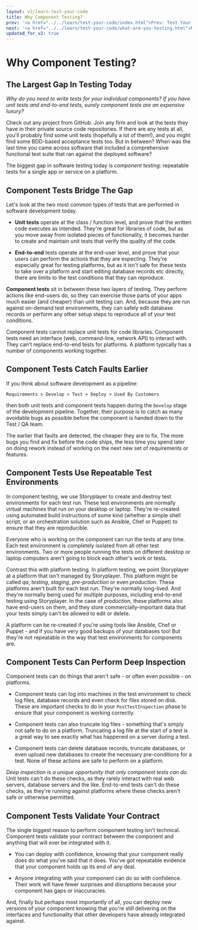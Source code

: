 ```yaml
---
layout: v2/learn-test-your-code
title: Why Component Testing?
prev: '<a href="../../learn/test-your-code/index.html">Prev: Test Your Code</a>'
next: '<a href="../../learn/test-your-code/what-are-you-testing.html">Next: What Are You Testing?</a>'
updated_for_v2: true
---
```

# Why Component Testing?

## The Largest Gap In Testing Today

_Why do you need to write tests for your individual components? If you have unit tests and end-to-end tests, surely component tests are an expensive luxury?_

Check out any project from GitHub. Join any firm and look at the tests they have in their private source code repositories. If there are any tests at all, you'll probably find some unit tests (hopefully a lot of them!), and you might find some BDD-based acceptance tests too. But in between? When was the last time you came across software that included a comprehensive functional test suite that ran against the deployed software?

The biggest gap in software testing today is _component testing_: repeatable tests for a single app or service on a platform.

## Component Tests Bridge The Gap

Let's look at the two most common types of tests that are performed in software development today.

* __Unit tests__ operate at the class / function level, and prove that the written code executes as intended. They're great for libraries of code, but as you move away from isolated pieces of functionality, it becomes harder to create and maintain unit tests that verify the quality of the code.

* __End-to-end__ tests operate at the end-user level, and prove that your users can perform the actions that they are expecting. They're especially great for testing platforms, but as it isn't safe for these tests to take over a platform and start editing database records etc directly, there are limits to the test conditions that they can reproduce.

__Component tests__ sit in between these two layers of testing.  They perform actions like end-users do, so they can exercise those parts of your apps much easier (and cheaper) than unit testing can. And, because they are run against on-demand test environments, they can safely edit database records or perform any other setup steps to reproduce all of your test conditions.

Component tests cannot replace unit tests for code libraries. Component tests need an interface (web, command-line, network API) to interact with. They can't replace end-to-end tests for platforms. A platform typically has a number of components working together.

## Component Tests Catch Faults Earlier

If you think about software development as a pipeline:

    Requirements > Develop > Test > Deploy > Used By Customers

then both unit tests and component tests happen during the `Develop` stage of the development pipeline. Together, their purpose is to catch as many avoidable bugs as possible before the component is handed down to the Test / QA team.

The earlier that faults are detected, the cheaper they are to fix.  The more bugs you find and fix before the code ships, the less time you spend later on doing rework instead of working on the next new set of requirements or features.

## Component Tests Use Repeatable Test Environments

In component testing, we use Storyplayer to create and destroy test environments for each test run. These test environments are normally virtual machines that run on your desktop or laptop. They're re-created using automated build instructions of some kind (whether a simple shell script, or an orchestration solution such as Ansible, Chef or Puppet) to ensure that they are reproducible.

Everyone who is working on the component can run the tests at any time.  Each test environment is completely isolated from all other test environments.  Two or more people running the tests on different desktop or laptop computers aren't going to block each other's work or tests.

Contrast this with platform testing. In platform testing, we point Storyplayer at a platform that isn't managed by Storyplayer. This platform might be called _qa_, _testing_, _staging_, _pre-production_ or even _production_.  These platforms aren't built for each test run. They're normally long-lived.  And they're normally being used for multiple purposes, including end-to-end testing using Storyplayer.  In the case of _production_, these platforms also have end-users on them, and they store commercially-important data that your tests simply can't be allowed to edit or delete.

A platform can be re-created if you're using tools like Ansible, Chef or Puppet - and if you have very good backups of your databases too! But they're not repeatable in the way that test environments for components are.

## Component Tests Can Perform Deep Inspection

Component tests can do things that aren't safe - or often even possible - on platforms.

* Component tests can log into machines in the test environment to check log files, database records and even check for files stored on disk. These are important checks to do in your `PostTestInspection` phase to ensure that your component is working correctly.

* Component tests can also truncate log files - something that's simply not safe to do on a platform. Truncating a log file at the start of a test is a great way to see exactly what has happened on a server during a test.

* Component tests can delete database records, truncate databases, or even upload new databases to create the necessary pre-conditions for a test. None of these actions are safe to perform on a platform.

_Deep inspection is a unique opportunity that only component tests can do._ Unit tests can't do these checks, as they rarely interact with real web servers, database servers and the like. End-to-end tests can't do these checks, as they're running against platforms where these checks aren't safe or otherwise permitted.

## Component Tests Validate Your Contract

The single biggest reason to perform component testing isn't technical. Component tests validate your contract between the component and anything that will ever be integrated with it.

* You can deploy with confidence, knowing that your component really does do what you've said that it does. You've got repeatable evidence that your component holds up its end of any deal.

* Anyone integrating with your component can do so with confidence. Their work will have fewer surprises and disruptions because your component has gaps or inaccuracies.

And, finally but perhaps most importantly of all, you can deploy new versions of your component knowing that you're still delivering on the interfaces and functionality that other developers have already integrated against.
